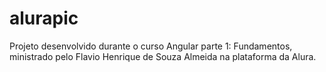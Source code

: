 # alurapic
Projeto desenvolvido durante o curso Angular parte 1: Fundamentos, ministrado pelo Flavio Henrique de Souza Almeida na plataforma da Alura.
